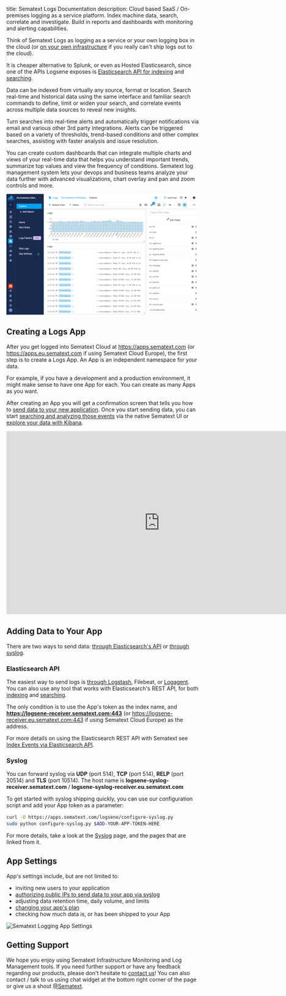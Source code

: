 title: Sematext Logs Documentation
description:  Cloud based SaaS / On-premises logging as a service platform. Index machine data, search, correlate and investigate. Build in reports and dashboards with monitoring and alerting capabilities.

Think of Sematext Logs as logging as a service or your own logging box in the cloud (or [on your own infrastructure](../sematext-enterprise) if you really can't ship logs out to the cloud).

It is cheaper alternative to Splunk, or even as Hosted Elasticsearch, since one of the APIs Logsene exposes is [Elasticsearch API for indexing](index-events-via-elasticsearch-api) and [searching](searching-log-events).

Data can be indexed from virtually any source, format or location. Search real-time and historical data using the same interface and familiar search commands to define, limit or widen your search, and correlate events across multiple data sources to reveal new insights.

Turn searches into real-time alerts and automatically trigger notifications via email and various other 3rd party integrations. Alerts can be triggered based on a variety of thresholds, trend-based conditions and other complex searches, assisting with faster analysis and issue resolution.

You can create custom dashboards that can integrate multiple charts and views of your real-time data that helps you understand important trends, summarize top values and view the frequency of conditions.  Sematext log management system lets your devops and business teams analyze your data further with advanced visualizations, chart overlay and pan and zoom controls and more.

<img alt="Sematext Monitoring UI screen" src="../images/logs/logsene-ui.png" title="Sematext Logging UI screen">

## Creating a Logs App

After you get logged into Sematext Cloud at <https://apps.sematext.com> (or <https://apps.eu.sematext.com> if using Sematext Cloud Europe), the first step is to create a Logs App. An App is an independent namespace for your data.

For example, if you have a development and a production environment, it might make sense to have one App for each. You can create as many Apps as you want.

After creating an App you will get a confirmation screen that tells you how to [send data to your new application](sending-log-events). Once you start sending data, you can start [searching and analyzing those events](searching-log-events) via the native Sematext UI or [explore your data with Kibana](kibana).

<iframe width="801" height="478" src="https://www.youtube.com/embed/TR_qXdR8DVk" frameborder="0" allow="autoplay; encrypted-media" allowfullscreen></iframe>

## Adding Data to Your App

There are two ways to send data: [through Elasticsearch's API](index-events-via-elasticsearch-api) or [through syslog](syslog).

### Elasticsearch API

The easiest way to send logs is [through Logstash](logstash), Filebeat, or [Logagent](/logagent). You can also use any tool that works with Elasticsearch's REST API, for both [indexing](index-events-via-elasticsearch-api) and [searching](search-through-the-elasticsearch-api).

The only condition is to use the App's token as the index name, and **https://logsene-receiver.sematext.com:443** (or https://logsene-receiver.eu.sematext.com:443 if using Sematext Cloud Europe) as the address.

For more details on using the Elasticsearch REST API with Sematext see [Index Events via Elasticsearch API](index-events-via-elasticsearch-api).

### Syslog

You can forward syslog via **UDP** (port 514), **TCP** (port 514), **RELP** (port 20514) and **TLS** (port 10514). The host name is **logsene-syslog-receiver.sematext.com** / **logsene-syslog-receiver.eu.sematext.com**

To get started with syslog shipping quickly, you can use our configuration script and add your App token as a parameter:

``` bash
curl -O https://apps.sematext.com/logsene/configure-syslog.py
sudo python configure-syslog.py $ADD-YOUR-APP-TOKEN-HERE
```
For more details, take a look at the [Syslog](syslog) page, and the pages that are linked from it.

## App Settings

App's settings include, but are not limited to:

  - inviting new users to your application
  - [authorizing public IPs to send data to your app via syslog](authorizing-ips-for-syslog)
  - adjusting data retention time, daily volume, and limits
  - [changing your app's plan](faq/#plans-prices)
  - checking how much data is, or has been shipped to your App

  <img alt="Sematext Logging App Settings" src="../images/logs/logsene-app-settings.png" title="Sematext Logging App Settings"></a>

## Getting Support

We hope you enjoy using Sematext Infrastructure Monitoring and Log Management tools. If you need further support or have any feedback regarding our products, please don't hesitate to [contact us](mailto:support@sematext.com)! You can also contact / talk to us using chat widget at the bottom right corner of the page or give us a shout [@Sematext](http://twitter.com/sematext).

